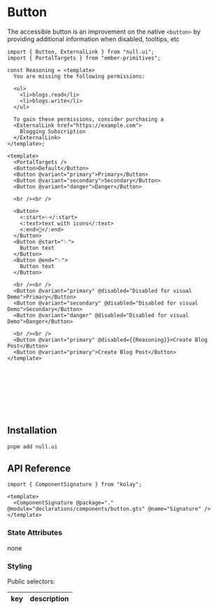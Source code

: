 # Button

The accessible button is an improvement on the native `<button>` by providing additional information when disabled, tooltips, etc

```gjs live no-shadow
import { Button, ExternalLink } from "null.ui";
import { PortalTargets } from "ember-primitives";

const Reasoning = <template>
  You are missing the following permissions:

  <ul>
    <li>blogs.read</li>
    <li>blogs.write</li>
  </ul>

  To gain these permissions, consider purchasing a
  <ExternalLink href="https://example.com">
    Blogging Subscription
  </ExternalLink>
</template>;

<template>
  <PortalTargets />
  <Button>Default</Button>
  <Button @variant="primary">Primary</Button>
  <Button @variant="secondary">Secondary</Button>
  <Button @variant="danger">Danger</Button>

  <br /><br />

  <Button>
    <:start>✨</:start>
    <:text>text with icons</:text>
    <:end>🎉</:end>
  </Button>
  <Button @start="✨">
    Button text
  </Button>
  <Button @end="✨">
    Button text
  </Button>

  <br /><br />
  <Button @variant="primary" @disabled="Disabled for visual Demo">Primary</Button>
  <Button @variant="secondary" @disabled="Disabled for visual Demo">Secondary</Button>
  <Button @variant="danger" @disabled="Disabled for visual Demo">Danger</Button>

  <br /><br />
  <Button @variant="primary" @disabled={{Reasoning}}>Create Blog Post</Button>
  <Button @variant="primary">Create Blog Post</Button>
</template>
```

<br><br><br><br><br><br>

## Installation

```bash
pnpm add null.ui
```

## API Reference

```gjs live
import { ComponentSignature } from "kolay";

<template>
  <ComponentSignature @package="." @module="declarations/components/button.gts" @name="Signature" />
</template>
```

### State Attributes

none

### Styling

Public selectors:

| key | description |
| :-: | :---------- |
